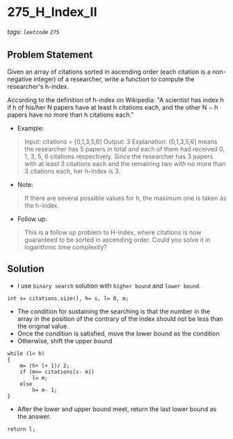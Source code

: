 # 275_H_Index_II
###### tags: `leetcode` `275`
## Problem Statement
Given an array of citations sorted in ascending order (each citation is a non-negative integer) of a researcher, write a function to compute the researcher's h-index.

According to the definition of h-index on Wikipedia: "A scientist has index h if h of his/her N papers have at least h citations each, and the other N − h papers have no more than h citations each."

- Example:

> Input: citations = [0,1,3,5,6]
> Output: 3 
> Explanation: [0,1,3,5,6] means the researcher has 5 papers in total and each of them had received 0, 1, 3, 5, 6 citations respectively. Since the researcher has 3 papers with at least 3 citations each and the remaining two with no more than 3 citations each, her h-index is 3.

- Note:

> If there are several possible values for h, the maximum one is taken as the h-index.

- Follow up:

> This is a follow up problem to H-Index, where citations is now guaranteed to be sorted in ascending order.
> Could you solve it in logarithmic time complexity?

## Solution
- I use ```binary search``` solution with ```higher bound``` and ```lower bound```.
```cpp=
int s= citations.size(), h= s, l= 0, m;
```
- The condition for sustaining the searching is that the number in the array in the position of the contrary of the index should not be less than the original value.
- Once the condition is satisfied, move the lower bound as the condition
- Otherwise, shift the upper bound
```cpp=
while (l< h)
{
    m= (h+ l+ 1)/ 2;
    if (m<= citations[s- m])
        l= m;
    else
        h= m- 1;
}
```
- After the lower and upper bound meet, return the last lower bound as the answer.
```cpp=
return l;
```
